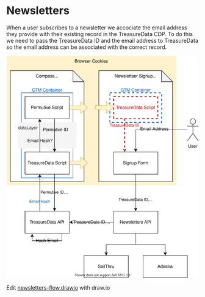 # Newsletters

When a user subscribes to a newsletter we accociate the email address they
provide with their existing record in the TreasureData CDP. To do this we need
to pass the TreasureData ID and the email address to TreasureData so the email
address can be associated with the correct record.

![Newsletters Flow](diagrams/newsletters-flow.svg)

Edit [newsletters-flow.drawio](diagrams/newslwtters-flow.drawio) with draw.io

